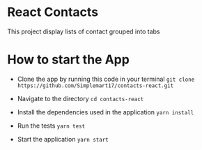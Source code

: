 # React Contacts
This project display lists of contact grouped into tabs

# How to start the App
- Clone the app by running this code in your terminal
```git clone https://github.com/Simplemart17/contacts-react.git```

- Navigate to the directory
```cd contacts-react```
- Install the dependencies used in the application
```yarn install```

- Run the tests
```yarn test```

- Start the application
```yarn start```
